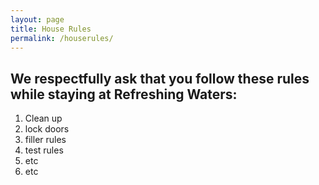 ```yaml
---
layout: page
title: House Rules
permalink: /houserules/
---
```


## We respectfully ask that you follow these rules while staying at Refreshing Waters:

1. Clean up  
2. lock doors  
3. filler rules  
4. test rules  
5. etc  
6. etc   